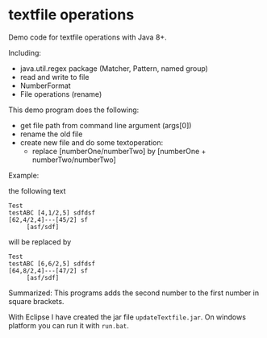 # textfile operations

Demo code for textfile operations with Java 8+.

Including:
* java.util.regex package (Matcher, Pattern, named group)
* read and write to file
* NumberFormat
* File operations (rename)

This demo program does the following:
* get file path from command line argument (args[0])
* rename the old file
* create new file and do some textoperation:
    * replace [numberOne/numberTwo] by [numberOne + numberTwo/numberTwo]

Example:

the following text

```
Test
testABC [4,1/2,5] sdfdsf
[62,4/2,4]---[45/2] sf
     [asf/sdf]
```

will be replaced by

```
Test
testABC [6,6/2,5] sdfdsf
[64,8/2,4]---[47/2] sf
     [asf/sdf]
```

Summarized: This programs adds the second number to the first number in square brackets.

With Eclipse I have created the jar file `updateTextfile.jar`. On windows platform you can run it with `run.bat`.